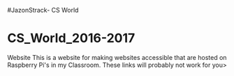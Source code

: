 #JazonStrack- CS World

# CS_World_2016-2017

Website
This is a website for making websites accessible that are hosted on Raspberry Pi's in my Classroom. These links will probably not work for you>

